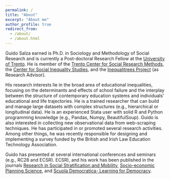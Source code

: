 ```yaml
---
permalink: /
title: "About"
excerpt: "About me"
author_profile: true
redirect_from: 
  - /about/
  - /about.html
---
```


Guido Salza earned is Ph.D. in Sociology and Methodology of Social Research and is currently a Post-doctoral Research Fellow at the [University of Trento](https://www.sociologia.unitn.it/en). He is member of the [Trento Center for Social Research Methods](https://trentosocialresearchmethods.org/#:~:text=Trento%20Center%20for%20Social%20Research%20Methods&text=The%20Trento%20Center%20for%20Social,at%20the%20University%20of%20Trento.), the [Center for Social Inequality Studies](https://r.unitn.it/en/soc/csis), and the [Inequalitrees Project](https://inequalitrees.eu) (as Research Advisor).

His research interests lie in the broad area of educational inequalities, focusing on the determinants and effects of school failure and the interplay between the structure of contemporary education systems and individuals’ educational and life trajectories. He is a trained researcher that can build and manage large datasets with complex structures (e.g., hierarchical or longitudinal data). He is an experienced Stata user with solid R and Python programming knowledge (e.g., Pandas, Numpy, BeautifulSoup). Guido is also interested in collecting new observational data from web-scraping techniques. He has participated in or promoted several research activities. Among other things, he was recently responsible for designing and implementing a survey funded by the British and Irish Law Education Technology Association. 

Guido has presented at several international conferences and seminars (e.g., RC28 and ECSR). ECSR), and his work has been published in the journals [Research in Social Stratification and Mobility](https://www.sciencedirect.com/science/article/pii/S0276562422000038?casa_token=lPXdjtO7d2cAAAAA:CCrM3h22Z4aH9npuVlncjMv047TmcWI0rY4Bb2nj_llaIHunVs6LfCEPh7sjA3YcDCTgDHY), [Socio-economic Planning Science](https://www.sciencedirect.com/science/article/pii/S003801211930240X?casa_token=bqWqFMdBLE4AAAAA:DfvryitKiT4bgCwmv3QazBkx35KPiwXUE4xinBIomLwwqD94CFctGgM-Z-7O1_eUBodSADk), and [Scuola Democratica- Learning for Democracy](https://www.rivisteweb.it/doi/10.12828/103251).
